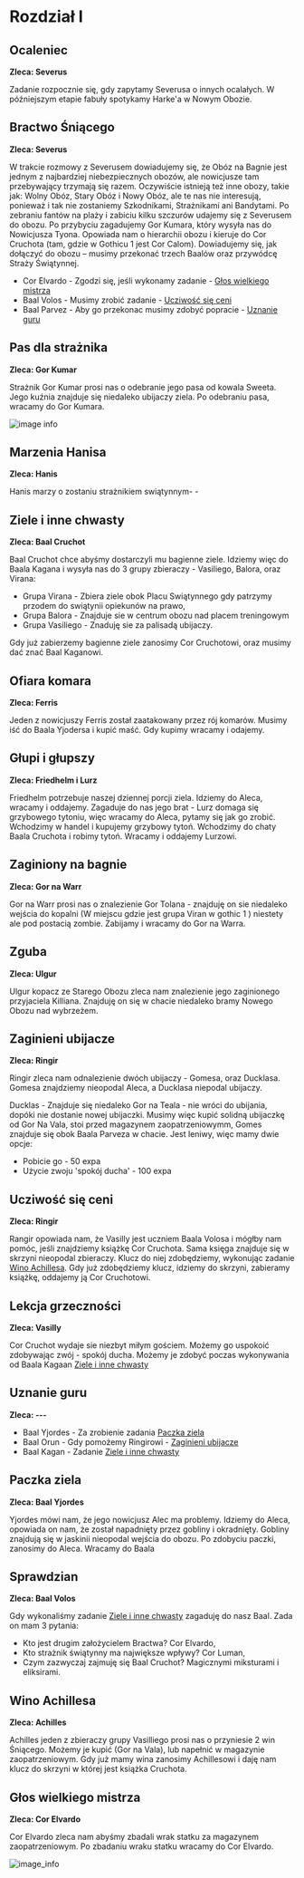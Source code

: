 # Rozdział I 

## Ocaleniec

**Zleca: Severus**

Zadanie rozpocznie się, gdy zapytamy Severusa o innych ocalałych. W późniejszym etapie fabuły spotykamy Harke'a w Nowym Obozie.

## Bractwo Śniącego

**Zleca: Severus**

W trakcie rozmowy z Severusem dowiadujemy się, że Obóz na Bagnie jest jednym z najbardziej niebezpiecznych obozów, ale nowicjusze tam przebywający trzymają się razem. Oczywiście istnieją też inne obozy, takie jak: Wolny Obóz, Stary Obóz i Nowy Obóz, ale te nas nie interesują, ponieważ i tak nie zostaniemy Szkodnikami, Strażnikami ani Bandytami. Po zebraniu fantów na plaży i zabiciu kilku szczurów udajemy się z Severusem do obozu. Po przybyciu zagadujemy Gor Kumara, który wysyła nas do Nowicjusza Tyona. Opowiada nam o hierarchii obozu i kieruje do Cor Cruchota (tam, gdzie w Gothicu 1 jest Cor Calom). Dowiadujemy się, jak dołączyć do obozu – musimy przekonać trzech Baalów oraz przywódcę Straży Świątynnej.

- Cor Elvardo - Zgodzi się, jeśli wykonamy zadanie - [Głos wielkiego mistrza](#Głos-wielkiego-mistrza) 
- Baal Volos -  Musimy zrobić zadanie - [Ucziwość się ceni](#Ucziwość-się-ceni) 
- Baal Parvez - Aby go przekonac musimy zdobyć popracie - [Uznanie guru](#Uznanie-guru) 

## Pas dla strażnika ##

**Zleca: Gor Kumar**

Strażnik Gor Kumar prosi nas o odebranie jego pasa od kowala Sweeta. Jego kuźnia znajduje się niedaleko ubijaczy ziela. Po odebraniu pasa, wracamy do Gor Kumara.

![image info](https://i.imgur.com/FznkExH.png)


## Marzenia Hanisa ##
**Zleca: Hanis**

Hanis marzy o zostaniu strażnikiem swiątynnym- - 

## Ziele i inne chwasty ##

**Zleca: Baal Cruchot**

Baal Cruchot chce abyśmy dostarczyli mu bagienne ziele. Idziemy więc do Baala Kagana i wysyła nas do 3 grupy zbieraczy - Vasiliego, Balora, oraz Virana:

- Grupa Virana - Zbiera ziele obok Placu Swiątynnego gdy patrzymy przodem do swiątynii opiekunów na prawo,
- Grupa Balora - Znajduje sie w centrum obozu nad placem treningowym
- Grupa Vasiliego  - Znaduję sie za palisadą ubijaczy.

Gdy już zabierzemy bagienne ziele zanosimy Cor Cruchotowi, oraz musimy dać znać Baal Kaganowi.

## Ofiara komara ##

**Zleca: Ferris**

Jeden z nowicjuszy Ferris został zaatakowany przez rój komarów. Musimy iść do Baala Yjodersa i kupić maść. Gdy kupimy wracamy i odajemy.

## Głupi i głupszy ## 

**Zleca: Friedhelm i Lurz**

Friedhelm potrzebuje naszej dziennej porcji ziela. Idziemy do Aleca, wracamy i oddajemy. Zagaduje do nas jego brat - Lurz domaga się grzybowego tytoniu, więc wracamy do Aleca, pytamy się jak go zrobić. Wchodzimy w handel i kupujemy grzybowy tytoń. Wchodzimy do chaty Baala Cruchota i robimy tytoń. Wracamy i oddajemy Lurzowi.

 ## Zaginiony na bagnie ##
 
 **Zleca: Gor na Warr**

Gor na Warr prosi nas o znalezienie Gor Tolana - znajduję on sie niedaleko wejścia do kopalni (W miejscu gdzie jest grupa Viran w gothic 1 ) niestety ale pod postacią zombie. Zabijamy i wracamy do Gor na Warra.

## Zguba ##
**Zleca: Ulgur**
 
 Ulgur kopacz ze Starego Obozu zleca nam znalezienie jego zaginionego przyjaciela Killiana. Znajduję on się w chacie niedaleko bramy Nowego Obozu nad wybrzeżem.

## Zaginieni ubijacze ##

**Zleca: Ringir**

Ringir zleca nam odnalezienie dwóch ubijaczy - Gomesa, oraz Ducklasa. Gomesa znajdziemy nieopodal Aleca, a Ducklasa niepodal ubijaczy. 

Ducklas -  Znajduje się niedaleko Gor na Teala -  nie wróci do ubijania, dopóki nie dostanie nowej ubijaczki. Musimy więc kupić solidną ubijaczkę od Gor Na Vala, stoi przed magazynem zaopatrzeniowymm,
Gomes znajduje się obok Baala Parveza w chacie. Jest leniwy, więc mamy dwie opcje: 
- Pobicie go - 50 expa
- Użycie zwoju 'spokój ducha' - 100 expa


## Ucziwość się ceni ##
**Zleca: Ringir**
 
Rangir opowiada nam, że Vasilly jest uczniem Baala Volosa i mógłby nam pomóc, jeśli znajdziemy książkę Cor Cruchota. Sama księga znajduje się w skrzyni nieopodal zbieraczy. Klucz do niej zdobędziemy, wykonując zadanie [Wino Achillesa](#Wino-Achillesa). Gdy już zdobędziemy klucz, idziemy do skrzyni, zabieramy książkę, oddajemy ją Cor Cruchotowi.


## Lekcja grzeczności ##

**Zleca: Vasilly**

Cor Cruchot wydaje sie niezbyt miłym gościem. Możemy go uspokoić zdobywając zwój - spokój ducha. Możemy je zdobyć poczas wykonywania od Baala Kagaan [Ziele i inne chwasty ](#Ziele-i-inne-chwasty)

## Uznanie guru ##
**Zleca: ---**

- Baal Yjordes - Za zrobienie zadania [Paczka ziela](#Paczka-ziela) 
- Baal Orun - Gdy pomożemy Ringirowi - [Zaginieni ubijacze](#Zaginieni-ubijacze) 
- Baal Kagan - Zadanie [Ziele i inne chwasty](#Ziele-i-inne-chwasty)

## Paczka ziela ##
**Zleca: Baal Yjordes**

Yjordes mówi nam, że jego nowicjusz Alec ma problemy. Idziemy do Aleca, opowiada on nam, że został napadnięty przez gobliny i okradnięty. Gobliny znajdują się w jaskinii nieopodal wejścia do obozu. Po zdobyciu paczki, zanosimy do Aleca. Wracamy do Baala

##  Sprawdzian  ##
**Zleca: Baal Volos**

Gdy wykonaliśmy zadanie [Ziele i inne chwasty](#Ziele-i-inne-chwasty) zagaduję do nasz Baal. Zada on mam 3 pytania:
- Kto jest drugim założycielem Bractwa? Cor Elvardo,
- Kto strażnik świątynny ma największe wpływy? Cor Luman,
- Czym zazwyczaj zajmuję się Baal Cruchot? Magicznymi miksturami i eliksirami.


## Wino Achillesa ##
**Zleca: Achilles**

Achilles jeden z zbieraczy grupy Vasilliego prosi nas o przyniesie 2 win Śniącego. Możemy je kupić (Gor na Vala), lub napełnić w magazynie zaopatrzeniowym. Gdy już mamy wina zanosimy Achillesowi i daję nam klucz do skrzyni w której jest książka Cruchota.

## Głos wielkiego mistrza ##
 **Zleca: Cor Elvardo**
 
 Cor Elvardo zleca nam abyśmy zbadali wrak statku za magazynem zaopatrzeniowym. Po zbadaniu wraku statku wracamy do Cor Elvardo.
 
 ![image_info](https://imgur.com/MwuEMux.png)
